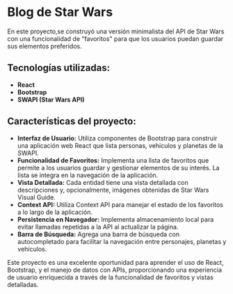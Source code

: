 # Blog de Star Wars

En este proyecto,se construyó una versión minimalista del API de Star Wars con una funcionalidad de "favoritos" para que los usuarios puedan guardar sus elementos preferidos.

## Tecnologías utilizadas:

- **React**
- **Bootstrap**
- **SWAPI (Star Wars API)**

## Características del proyecto:

- **Interfaz de Usuario:** Utiliza componentes de Bootstrap para construir una aplicación web React que lista personas, vehículos y planetas de la SWAPI.
- **Funcionalidad de Favoritos:** Implementa una lista de favoritos que permite a los usuarios guardar y gestionar elementos de su interés. La lista se integra en la navegación de la aplicación.
- **Vista Detallada:** Cada entidad tiene una vista detallada con descripciones y, opcionalmente, imágenes obtenidas de Star Wars Visual Guide.
- **Context API:** Utiliza Context API para manejar el estado de los favoritos a lo largo de la aplicación.
- **Persistencia en Navegador:** Implementa almacenamiento local para evitar llamadas repetidas a la API al actualizar la página.
- **Barra de Búsqueda:** Agrega una barra de búsqueda con autocompletado para facilitar la navegación entre personajes, planetas y vehículos.

Este proyecto es una excelente oportunidad para aprender el uso de React, Bootstrap, y el manejo de datos con APIs, proporcionando una experiencia de usuario enriquecida a través de la funcionalidad de favoritos y vistas detalladas.
